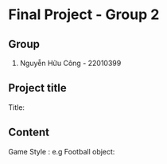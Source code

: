 # Final Project - Group 2
## Group
1. Nguyễn Hữu Công - 22010399
## Project title
Title: 

## Content
Game Style : e.g Football 
object:

 
 
